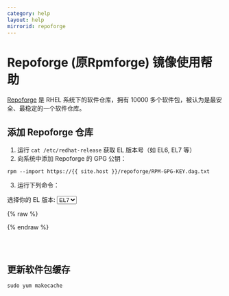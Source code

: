 ```yaml
---
category: help
layout: help
mirrorid: repoforge
---
```


# Repoforge (原Rpmforge) 镜像使用帮助

[Repoforge](http://repoforge.org/) 是 RHEL 系统下的软件仓库，拥有 10000 多个软件包，被认为是最安全、最稳定的一个软件仓库。

## 添加 Repoforge 仓库

1. 运行 `cat /etc/redhat-release` 获取 EL 版本号（如 EL6, EL7 等）
2. 向系统中添加 Repoforge 的 GPG 公钥：
```
rpm --import https://{{ site.host }}/repoforge/RPM-GPG-KEY.dag.txt
```
3. 运行下列命令：

<form class="form-inline">
<div class="form-group">
	<label>选择你的 EL 版本: </label>
	<select class="form-control release-select" data-template="#yum-template" data-target="#yum-content">
	  <option data-release="el7" selected>EL7</option>
	  <option data-release="el6">EL6</option>
	  <option data-release="el5">EL5</option>
    <option data-release="el4">EL4</option>
    <option data-release="el3">EL3</option>
	</select>
</div>
</form>

{% raw %}
<script id="yum-template" type="x-tmpl-markup">
sudo cat > /etc/yum.repos.d/rpmforge.repo << EOF
[rpmforge]
name = RHEL $releasever - RPMforge.net - dag
baseurl = https://{{ site.host }}/repoforge/redhat/{{release_name}}/en/$basearch/rpmforge
mirrorlist = http://mirrorlist.repoforge.org/{{release_name}}/mirrors-rpmforge
enabled = 1
protect = 0
gpgkey = file:///etc/pki/rpm-gpg/RPM-GPG-KEY-rpmforge-dag
gpgcheck = 1

[rpmforge-extras]
name = RHEL $releasever - RPMforge.net - extras
baseurl = https://{{ site.host }}/repoforge/redhat/{{release_name}}/en/$basearch/extras
mirrorlist = http://mirrorlist.repoforge.org/{{release_name}}/mirrors-rpmforge-extras
enabled = 0
protect = 0
gpgkey = file:///etc/pki/rpm-gpg/RPM-GPG-KEY-rpmforge-dag
gpgcheck = 1

[rpmforge-testing]
name = RHEL $releasever - RPMforge.net - testing
baseurl = https://{{ site.host }}/repoforge/redhat/{{release_name}}/en/$basearch/testing
mirrorlist = http://mirrorlist.repoforge.org/{{release_name}}/mirrors-rpmforge-testing
enabled = 0  
protect = 0
gpgkey = file:///etc/pki/rpm-gpg/RPM-GPG-KEY-rpmforge-dag
gpgcheck = 1
EOF
</script>
{% endraw %}

<p></p>

<pre>
<code id="yum-content">
</code>
</pre>

## 更新软件包缓存

```
sudo yum makecache
```
